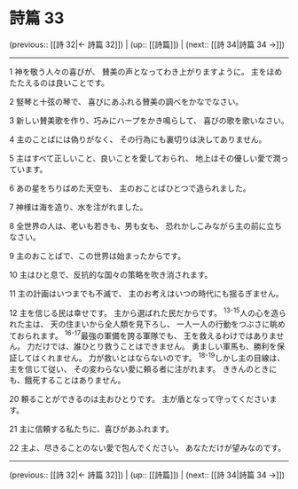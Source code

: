 # 詩篇 33

(previous:: [[詩 32|← 詩篇 32]]) | (up:: [[詩篇]]) | (next:: [[詩 34|詩篇 34 →]])

***


1 神を敬う人々の喜びが、 賛美の声となってわき上がりますように。 主をほめたたえるのは良いことです。 

2 竪琴と十弦の琴で、 喜びにあふれる賛美の調べをかなでなさい。 

3 新しい賛美歌を作り、巧みにハープをかき鳴らして、 喜びの歌を歌いなさい。 

4 主のことばには偽りがなく、 その行為にも裏切りは決してありません。 

5 主はすべて正しいこと、良いことを愛しておられ、 地上はその優しい愛で潤っています。 

6 あの星をちりばめた天空も、 主のおことばひとつで造られました。 

7 神様は海を造り、水を注がれました。 

8 全世界の人は、老いも若きも、男も女も、 恐れかしこみながら主の前に立ちなさい。 

9 主のおことばで、この世界は始まったからです。 

10 主はひと息で、反抗的な国々の策略を吹き消されます。 

11 主の計画はいつまでも不滅で、 主のお考えはいつの時代にも揺るぎません。 

12 主を信じる民は幸せです。 主から選ばれた民だからです。 <sup class="versenum">13-15</sup>人の心を造られた主は、 天の住まいから全人類を見下ろし、 一人一人の行動をつぶさに眺めておられます。 <sup class="versenum">16-17</sup>最強の軍備を誇る軍隊でも、 王を救えるわけではありません。 力だけでは、誰ひとり救うことはできません。 勇ましい軍馬も、勝利を保証してはくれません。 力が救いとはならないのです。 <sup class="versenum">18-19</sup>しかし主の目線は、主を信じて従い、 その変わらない愛に頼る者に注がれます。 ききんのときにも、餓死することはありません。 

20 頼ることができるのは主おひとりです。 主が盾となって守ってくださいます。 

21 主に信頼する私たちに、喜びがあふれます。 

22 主よ、尽きることのない愛で包んでください。 あなただけが望みなのです。

***

(previous:: [[詩 32|← 詩篇 32]]) | (up:: [[詩篇]]) | (next:: [[詩 34|詩篇 34 →]])
